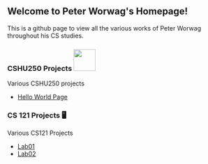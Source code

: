 ## Welcome to Peter Worwag's Homepage!

This is a github page to view all the various works of Peter Worwag throughout his CS studies.

### CSHU250 Projects <img src="https://cdn4.iconfinder.com/data/icons/iconsimple-logotypes/512/github-512.png" width="50" height="50" />

Various CSHU250 projects


- [Hello World Page](https://github.com/pworwag/hello-world)


### CS 121 Projects :desktop_computer:

Various CS121 Projects


- [Lab01](https://github.com/HindmanCourses/cs121-f21-lab01-pworwag)
- [Lab02](https://github.com/HindmanCourses/cs121-f21-lab02-pworwag)




